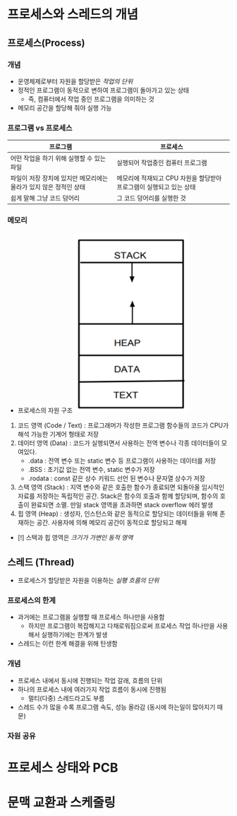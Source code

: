 # 프로세스와 스레드의 개념
## 프로세스(Process)
### 개념
- 운영체제로부터 자원을 할당받은 *작업의 단위*
- 정적인 프로그램이 동적으로 변하여 프로그램이 돌아가고 있는 상태
	- 즉, 컴퓨터에서 작업 중인 프로그램을 의미하는 것
- 메모리 공간을 할당해 줘야 실행 가능
### 프로그램 vs 프로세스

| 프로그램                                  | 프로세스                                    |
| ------------------------------------- | --------------------------------------- |
| 어떤 작업을 하기 위해 실행할 수 있는 파일              | 실행되어 작업중인 컴퓨터 프로그램                      |
| 파일이 저장 장치에 있지만 메모리에는 올라가 있지 않은 정적인 상태 | 메모리에 적재되고 CPU 자원을 할당받아 프로그램이 실행되고 있는 상태 |
| 쉽게 말해 그냥 코드 덩어리                       | 그 코드 덩어리를 실행한 것                         |
### 메모리
- 프로세스의 자원 구조
![img](../../img/240714_1.PNG)
1. 코드 영역 (Code / Text) : 프로그래머가 작성한 프로그램 함수들의 코드가 CPU가 해석 가능한 기계어 형태로 저장
2. 데이터 영역 (Data) : 코드가 실행되면서 사용하는 전역 변수나 각종 데이터들이 모여있다. 
   - .data : 전역 변수 또는 static 변수 등 프로그램이 사용하는 데이터를 저장
   - .BSS : 초기값 없는 전역 변수, static 변수가 저장
   - .rodata : const 같은 상수 키워드 선언 된 변수나 문자열 상수가 저장
3. 스택 영역 (Stack) : 지역 변수와 같은 호출한 함수가 종료되면 되돌아올 임시적인 자료를 저장하는 독립적인 공간. Stack은 함수의 호출과 함께 할당되며, 함수의 호출이 완료되면 소멸. 만일 stack 영역을 초과하면 stack overflow 에러 발생
4. 힙 영역 (Heap) : 생성자, 인스턴스와 같은 동적으로 할당되는 데이터들을 위해 존재하는 공간. 사용자에 의해 메모리 공간이 동적으로 할당되고 해제
- [!] 스택과 힙 영역은 *크기가 가변인 동적 영역*
## 스레드 (Thread)
- 프로세스가 할당받은 자원을 이용하는 *실횅 흐름의 단위*
### 프로세스의 한계
- 과거에는 프로그램을 실행할 때 프로세스 하나만을 사용함
	- 하지만 프로그램이 복잡해지고 다채로워짐으로써 프로세스 작업 하나만을 사용해서 실행하기에는 한계가 발생
- 스레드는 이런 한계 해결을 위해 탄생함
### 개념
- 프로세스 내에서 동시에 진행되는 작업 갈래, 흐름의 단위
- 하나의 프로세스 내에 여러가지 작업 흐름이 동시에 진행됨
	- 멀티(다중) 스레드라고도 부름
- 스레드 수가 많을 수록 프로그램 속도, 성능 올라감 (동시에 하는일이 많아지기 때문)
### 자원 공유

# 프로세스 상태와 PCB
# 문맥 교환과 스케줄링

